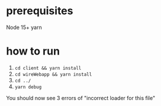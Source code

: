 # prerequisites

Node 15+
yarn

# how to run

1. `cd client && yarn install`
2. `cd wireWebapp && yarn install`
3. `cd ../`
4. `yarn debug`

You should now see 3 errors of "incorrect loader for this file"
